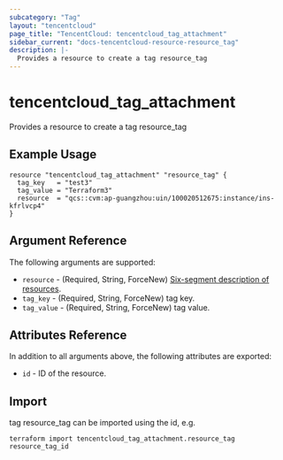 ```yaml
---
subcategory: "Tag"
layout: "tencentcloud"
page_title: "TencentCloud: tencentcloud_tag_attachment"
sidebar_current: "docs-tencentcloud-resource-resource_tag"
description: |-
  Provides a resource to create a tag resource_tag
---
```


# tencentcloud_tag_attachment

Provides a resource to create a tag resource_tag

## Example Usage

```hcl
resource "tencentcloud_tag_attachment" "resource_tag" {
  tag_key   = "test3"
  tag_value = "Terraform3"
  resource  = "qcs::cvm:ap-guangzhou:uin/100020512675:instance/ins-kfrlvcp4"
}
```

## Argument Reference

The following arguments are supported:

* `resource` - (Required, String, ForceNew) [Six-segment description of resources](https://cloud.tencent.com/document/product/598/10606).
* `tag_key` - (Required, String, ForceNew) tag key.
* `tag_value` - (Required, String, ForceNew) tag value.

## Attributes Reference

In addition to all arguments above, the following attributes are exported:

* `id` - ID of the resource.



## Import

tag resource_tag can be imported using the id, e.g.

```
terraform import tencentcloud_tag_attachment.resource_tag resource_tag_id
```

